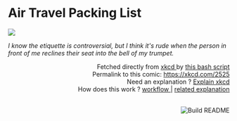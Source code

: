 # <b>Air Travel Packing List</b>

[![](https://imgs.xkcd.com/comics/air_travel_packing_list.png)](https://xkcd.com/2525)

<i>I know the etiquette is controversial, but I think it&#39;s rude when the person in front of me reclines their seat into the bell of my trumpet.</i>

<div align="right">
  Fetched directly from
  <a href="https://xkcd.com">
    xkcd
  </a>
  by
  <a href="https://github.com/Vanille-N/Vanille-N/blob/master/fetch">
    this bash script
  </a>
</div>
<div align="right">
  Permalink to this comic:
  <a href="https://xkcd.com/2525">
    https://xkcd.com/2525
  </a>
</div>
<div align="right">
  Need an explanation ?
  <a href="https://www.explainxkcd.com/wiki/index.php/2525">
    Explain xkcd
  </a>
</div>
<div align="right">
  How does this work ?
  <a href="https://github.com/Vanille-N/Vanille-N/blob/master/.github/workflows/build.yml">
    workflow
  </a>
  |
  <a href="https://simonwillison.net/2020/Jul/10/self-updating-profile-readme/">
    related explanation
  </a>
</div><br>

<a href="https://github.com/Vanille-N/Vanille-N/actions"><img src="https://github.com/Vanille-N/Vanille-N/workflows/Build%20README/badge.svg" align="right" alt="Build README"></a>
